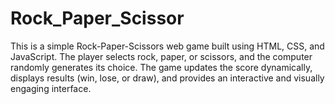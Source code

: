 # Rock_Paper_Scissor
This is a simple Rock-Paper-Scissors web game built using HTML, CSS, and JavaScript. The player selects rock, paper, or scissors, and the computer randomly generates its choice. The game updates the score dynamically, displays results (win, lose, or draw), and provides an interactive and visually engaging interface.
